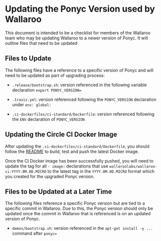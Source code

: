 # Updating the Ponyc Version used by Wallaroo

This document is intended to be a checklist for members of the Wallaroo team who may be updating Wallaroo to a newer version of Ponyc. It will outline files that need to be updated

## Files to Update

The following files have a reference to a specific version of Ponyc and will need to be updated as part of upgrading process:

- `.release/bootstrap.sh`: version referenced in the following variable declaration `export PONYC_VERSION=`

- `.travis.yml`: version referenced following the `PONYC_VERSION` declaration under `env: global:`

- `.ci-dockerfiles/ci-standard/Dockerfile`: version referenced following the `ENV` declaration of `PONYC_VERSION`

## Updating the Circle CI Docker Image

After updating the `.ci-dockerfiles/ci-standard/Dockerfile`, you should follow the [README](/.ci-dockerfiles/ci-standard/README.md) to build, test and push the latest Docker image.

Once the CI Docker image has been successfully pushed, you will need to update the tag for all `- image:` declarations that use `wallaroolabs/wallaroo-ci:YYYY.0M.0D.MICRO` to the latest tag in the `YYYY.0M.0D.MICRO` format which you created for the upgraded Ponyc version.

## Files to be Updated at a Later Time

The following files reference a specific Ponyc version but are tied to a specific commit in Wallaroo. Due to this, the Ponyc version should only be updated once the commit in Wallaroo that is referenced is on an updated version of Ponyc.

- `demos/bootstrap.sh`: version referenced in the `apt-get install -y ...` command after `ponyc=`
